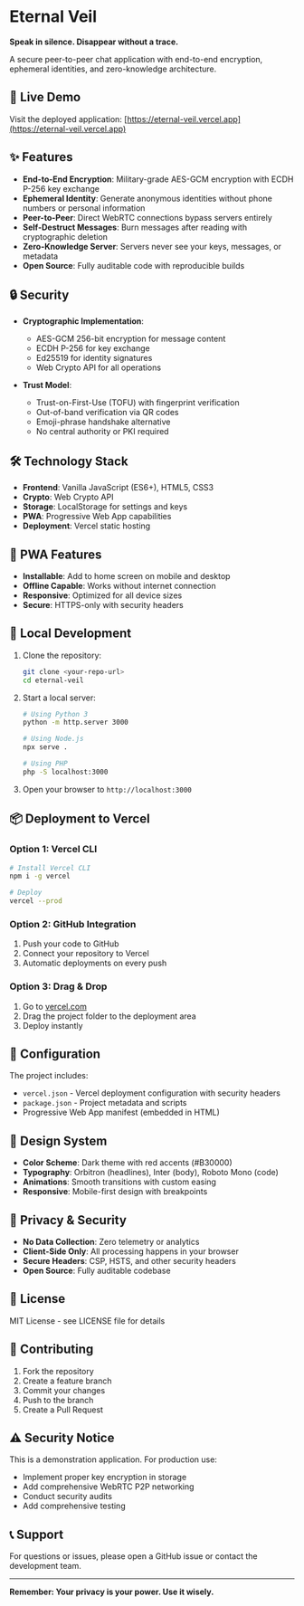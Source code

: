 # Eternal Veil

**Speak in silence. Disappear without a trace.**

A secure peer-to-peer chat application with end-to-end encryption, ephemeral identities, and zero-knowledge architecture.

## 🚀 Live Demo

Visit the deployed application: [https://eternal-veil.vercel.app](https://eternal-veil.vercel.app)

## ✨ Features

- **End-to-End Encryption**: Military-grade AES-GCM encryption with ECDH P-256 key exchange
- **Ephemeral Identity**: Generate anonymous identities without phone numbers or personal information
- **Peer-to-Peer**: Direct WebRTC connections bypass servers entirely
- **Self-Destruct Messages**: Burn messages after reading with cryptographic deletion
- **Zero-Knowledge Server**: Servers never see your keys, messages, or metadata
- **Open Source**: Fully auditable code with reproducible builds

## 🔒 Security

- **Cryptographic Implementation**:
  - AES-GCM 256-bit encryption for message content
  - ECDH P-256 for key exchange
  - Ed25519 for identity signatures
  - Web Crypto API for all operations

- **Trust Model**:
  - Trust-on-First-Use (TOFU) with fingerprint verification
  - Out-of-band verification via QR codes
  - Emoji-phrase handshake alternative
  - No central authority or PKI required

## 🛠️ Technology Stack

- **Frontend**: Vanilla JavaScript (ES6+), HTML5, CSS3
- **Crypto**: Web Crypto API
- **Storage**: LocalStorage for settings and keys
- **PWA**: Progressive Web App capabilities
- **Deployment**: Vercel static hosting

## 📱 PWA Features

- **Installable**: Add to home screen on mobile and desktop
- **Offline Capable**: Works without internet connection
- **Responsive**: Optimized for all device sizes
- **Secure**: HTTPS-only with security headers

## 🚀 Local Development

1. Clone the repository:
   ```bash
   git clone <your-repo-url>
   cd eternal-veil
   ```

2. Start a local server:
   ```bash
   # Using Python 3
   python -m http.server 3000
   
   # Using Node.js
   npx serve .
   
   # Using PHP
   php -S localhost:3000
   ```

3. Open your browser to `http://localhost:3000`

## 📦 Deployment to Vercel

### Option 1: Vercel CLI
```bash
# Install Vercel CLI
npm i -g vercel

# Deploy
vercel --prod
```

### Option 2: GitHub Integration
1. Push your code to GitHub
2. Connect your repository to Vercel
3. Automatic deployments on every push

### Option 3: Drag & Drop
1. Go to [vercel.com](https://vercel.com)
2. Drag the project folder to the deployment area
3. Deploy instantly

## 🔧 Configuration

The project includes:
- `vercel.json` - Vercel deployment configuration with security headers
- `package.json` - Project metadata and scripts
- Progressive Web App manifest (embedded in HTML)

## 🎨 Design System

- **Color Scheme**: Dark theme with red accents (#B30000)
- **Typography**: Orbitron (headlines), Inter (body), Roboto Mono (code)
- **Animations**: Smooth transitions with custom easing
- **Responsive**: Mobile-first design with breakpoints

## 🔐 Privacy & Security

- **No Data Collection**: Zero telemetry or analytics
- **Client-Side Only**: All processing happens in your browser
- **Secure Headers**: CSP, HSTS, and other security headers
- **Open Source**: Fully auditable codebase

## 📄 License

MIT License - see LICENSE file for details

## 🤝 Contributing

1. Fork the repository
2. Create a feature branch
3. Commit your changes
4. Push to the branch
5. Create a Pull Request

## ⚠️ Security Notice

This is a demonstration application. For production use:
- Implement proper key encryption in storage
- Add comprehensive WebRTC P2P networking
- Conduct security audits
- Add comprehensive testing

## 📞 Support

For questions or issues, please open a GitHub issue or contact the development team.

---

**Remember: Your privacy is your power. Use it wisely.**